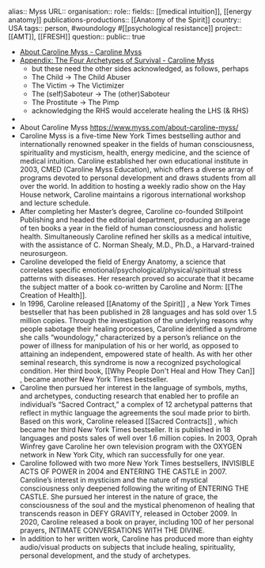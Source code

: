 alias:: Myss
URL::
organisation::
role::
fields:: [[medical intuition]], [[energy anatomy]] 
publications-productions:: [[Anatomy of the Spirit]] 
country:: USA
tags:: person, #woundology #[[psychological resistance]] 
project:: [[AMT]], [[FRESH]] 
question::
public:: true

- [About Caroline Myss - Caroline Myss](https://www.myss.com/about-caroline-myss/)
- [Appendix: The Four Archetypes of Survival - Caroline Myss](https://www.myss.com/free-resources/sacred-contracts-and-your-archetypes/appendix-the-four-archetypes-of-survival/)
	- but these need the other sides acknowledged, as follows, perhaps
	- The Child -> The Child Abuser
	- The Victim -> The Victimizer
	- The (self)Saboteur -> The (other)Saboteur
	- The Prostitute -> The Pimp
	- acknowledging the RHS would accelerate healing the LHS (& RHS)
-
- About Caroline Myss https://www.myss.com/about-caroline-myss/
- Caroline Myss is a five-time New York Times bestselling author and internationally renowned speaker in the fields of human consciousness, spirituality and mysticism, health, energy medicine, and the science of medical intuition. Caroline established her own educational institute in 2003, CMED (Caroline Myss Education), which offers a diverse array of programs devoted to personal development and draws students from all over the world. In addition to hosting a weekly radio show on the Hay House network, Caroline maintains a rigorous international workshop and lecture schedule.
- After completing her Master’s degree, Caroline co-founded Stillpoint Publishing and headed the editorial department, producing an average of ten books a year in the field of human consciousness and holistic health. Simultaneously Caroline refined her skills as a medical intuitive, with the assistance of C. Norman Shealy, M.D., Ph.D., a Harvard-trained neurosurgeon.
- Caroline developed the field of Energy Anatomy, a science that correlates specific emotional/psychological/physical/spiritual stress patterns with diseases. Her research proved so accurate that it became the subject matter of a book co-written by Caroline and Norm: [[The Creation of Health]].
- In 1996, Caroline released [[Anatomy of the Spirit]] , a New York Times bestseller that has been published in 28 languages and has sold over 1.5 million copies. Through the investigation of the underlying reasons why people sabotage their healing processes, Caroline identified a syndrome she calls “woundology,” characterized by a person’s reliance on the power of illness for manipulation of his or her world, as opposed to attaining an independent, empowered state of health. As with her other seminal research, this syndrome is now a recognized psychological condition. Her third book, [[Why People Don't Heal and How They Can]] , became another New York Times bestseller.
- Caroline then pursued her interest in the language of symbols, myths, and archetypes, conducting research that enabled her to profile an individual’s “Sacred Contract,” a complex of 12 archetypal patterns that reflect in mythic language the agreements the soul made prior to birth. Based on this work, Caroline released [[Sacred Contracts]] , which became her third New York Times bestseller. It is published in 18 languages and posts sales of well over 1.6 million copies. In 2003, Oprah Winfrey gave Caroline her own television program with the OXYGEN network in New York City, which ran successfully for one year.
- Caroline followed with two more New York Times bestsellers, INVISIBLE ACTS OF POWER in 2004 and ENTERING THE CASTLE in 2007. Caroline’s interest in mysticism and the nature of mystical consciousness only deepened following the writing of ENTERING THE CASTLE. She pursued her interest in the nature of grace, the consciousness of the soul and the mystical phenomenon of healing that transcends reason in DEFY GRAVITY, released in October 2009. In 2020, Caroline released a book on prayer, including 100 of her personal prayers, INTIMATE CONVERSATIONS WITH THE DIVINE.
- In addition to her written work, Caroline has produced more than eighty audio/visual products on subjects that include healing, spirituality, personal development, and the study of archetypes.